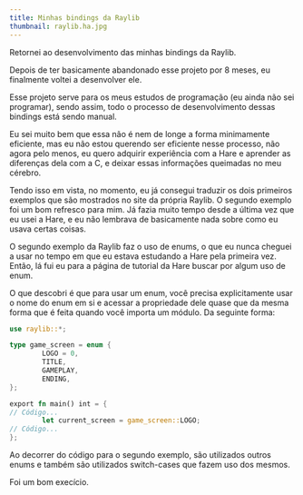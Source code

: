 ```yaml
---
title: Minhas bindings da Raylib
thumbnail: raylib.ha.jpg
---
```

Retornei ao desenvolvimento das minhas bindings da Raylib.

Depois de ter basicamente abandonado esse projeto por 8 meses, eu finalmente
voltei a desenvolver ele.

Esse projeto serve para os meus estudos de programação (eu ainda não sei
programar), sendo assim, todo o processo de desenvolvimento dessas bindings
está sendo manual.

Eu sei muito bem que essa não é nem de longe a forma minimamente eficiente, mas
eu não estou querendo ser eficiente nesse processo, não agora pelo menos, eu
quero adquirir experiência com a Hare e aprender as diferenças dela com a C, e
deixar essas informações queimadas no meu cérebro.

Tendo isso em vista, no momento, eu já consegui traduzir os dois primeiros
exemplos que são mostrados no site da própria Raylib. O segundo exemplo foi um
bom refresco para mim. Já fazia muito tempo desde a última vez que eu usei a
Hare, e eu não lembrava de basicamente nada sobre como eu usava certas coisas.

O segundo exemplo da Raylib faz o uso de enums, o que eu nunca cheguei a usar
no tempo em que eu estava estudando a Hare pela primeira vez. Então, lá fui eu
para a página de tutorial da Hare buscar por algum uso de enum.

O que descobri é que para usar um enum, você precisa explicitamente usar o nome
do enum em si e acessar a propriedade dele quase que da mesma forma que é feita
quando você importa um módulo. Da seguinte forma:

```rust
use raylib::*;

type game_screen = enum {
        LOGO = 0,
        TITLE,
        GAMEPLAY,
        ENDING,
};

export fn main() int = {
// Código...
        let current_screen = game_screen::LOGO;
// Código...
};
```

Ao decorrer do código para o segundo exemplo, são utilizados outros enums e
também são utilizados switch-cases que fazem uso dos mesmos.

Foi um bom execício.
